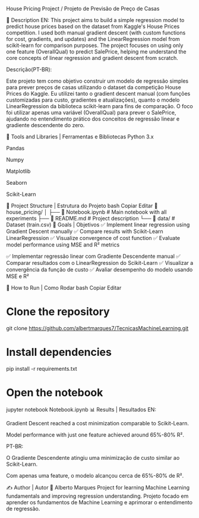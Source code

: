 House Pricing Project / Projeto de Previsão de Preço de Casas

📌 Description 
EN:
This project aims to build a simple regression model to predict house prices based on the dataset from Kaggle's House Prices competition. I used both manual gradient descent (with custom functions for cost, gradients, and updates) and the LinearRegression model from scikit-learn for comparison purposes.
The project focuses on using only one feature (OverallQual) to predict SalePrice, helping me understand the core concepts of linear regression and gradient descent from scratch.

Descrição(PT-BR):

Este projeto tem como objetivo construir um modelo de regressão simples para prever preços de casas utilizando o dataset da competição House Prices do Kaggle. Eu utilizei tanto o gradient descent manual (com funções customizadas para custo, gradientes e atualizações), quanto o modelo LinearRegression da biblioteca scikit-learn para fins de comparação.
O foco foi utilizar apenas uma variável (OverallQual) para prever o SalePrice, ajudando no entendimento prático dos conceitos de regressão linear e gradiente descendente do zero.

🧰 Tools and Libraries | Ferramentas e Bibliotecas
Python 3.x

Pandas

Numpy

Matplotlib

Seaborn

Scikit-Learn

📁 Project Structure | Estrutura do Projeto
bash
Copiar
Editar
📂 house_pricing/
│
├── 📄 Notebook.ipynb          # Main notebook with all experiments
├── 📄 README.md               # Project description
└── 📁 data/                   # Dataset (train.csv)
🎯 Goals | Objetivos
✅ Implement linear regression using Gradient Descent manually
✅ Compare results with Scikit-Learn LinearRegression
✅ Visualize convergence of cost function
✅ Evaluate model performance using MSE and R² metrics

✅ Implementar regressão linear com Gradiente Descendente manual
✅ Comparar resultados com o LinearRegression do Scikit-Learn
✅ Visualizar a convergência da função de custo
✅ Avaliar desempenho do modelo usando MSE e R²

🚀 How to Run | Como Rodar
bash
Copiar
Editar
# Clone the repository
git clone https://github.com/albertmarques7/TecnicasMachineLearning.git

# Install dependencies
pip install -r requirements.txt

# Open the notebook
jupyter notebook Notebook.ipynb
📊 Results | Resultados
EN:

Gradient Descent reached a cost minimization comparable to Scikit-Learn.

Model performance with just one feature achieved around 65%-80% R².

PT-BR:

O Gradiente Descendente atingiu uma minimização de custo similar ao Scikit-Learn.

Com apenas uma feature, o modelo alcançou cerca de 65%-80% de R².

✍️ Author | Autor
👤 Alberto Marques
Project for learning Machine Learning fundamentals and improving regression understanding.
Projeto focado em aprender os fundamentos de Machine Learning e aprimorar o entendimento de regressão.

